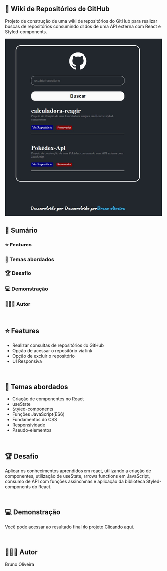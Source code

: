 ## 📌 Wiki de Repositórios do GitHub
Projeto de construção de uma wiki de repositórios do GitHub para realizar buscas de repositórios consumindo dados de uma API externa com React e Styled-components.

<img src="./public/projeto.jpg" alt="Imagem da tela do projeto">

<br>

## 📎 Sumário
### ⭐ Features
### 📂 Temas abordados
### 🏆 Desafio
### 💻 Demonstração
### 🙋🏻‍♂️ Autor

<br>

## ⭐ Features
- Realizar consultas de repositórios do GitHub
- Opção de acessar o repositório via link
- Opção de excluir o repositório
- UI Responsiva

<br>

## 📂 Temas abordados
- Criação de componentes no React
- useState
- Styled-components
- Funções JavaScript(ES6)
- Fundamentos do CSS
- Responsividade
- Pseudo-elementos

<br>

## 🏆 Desafio
Aplicar os conhecimentos aprendidos em react, utilizando a criação de componentes, utilização de useState, arrows functions em JavaScript, consumo de API com funções assincronas e aplicação da biblioteca Styled-components do React.

<br>

## 💻 **Demonstração**
Você pode acessar ao resultado final do projeto <a href="https://wiki-repository-github.netlify.app/" target="_blank">Clicando aqui</a>.

<br>

## 🙋🏻‍♂️ Autor
Bruno Oliveira